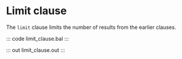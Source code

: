 # Limit clause

The `limit` clause limits the number of results from the earlier clauses.

::: code limit_clause.bal :::

::: out limit_clause.out :::